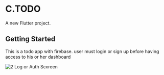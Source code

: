 # C.TODO

A new Flutter project.

## Getting Started

This is a todo app with firebase.
user must login or sign up before having access to his or her dashboard

![2](https://user-images.githubusercontent.com/60104035/123493297-dcd82a00-d5d0-11eb-812f-72162d9b728c.png)
Log or Auth Scxreen
